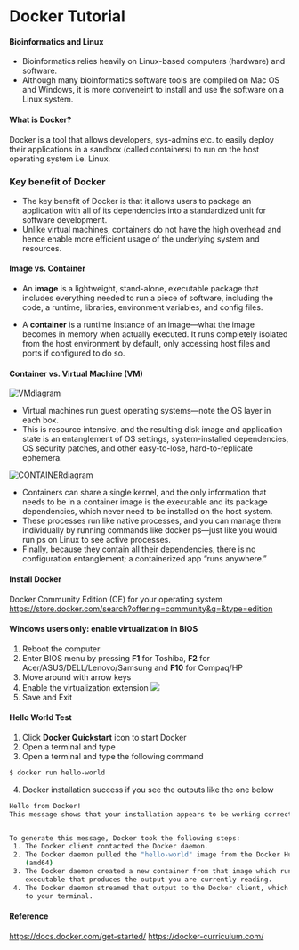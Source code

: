 # Docker Tutorial

#### Bioinformatics and Linux
* Bioinformatics relies heavily on Linux-based computers (hardware) and software.
* Although many bioinformatics software tools are compiled on Mac OS and Windows,
it is more conveneint to install and use the software on a Linux system.


#### What is Docker?
Docker is a tool that allows developers, sys-admins etc. to easily deploy their applications in a sandbox (called containers) to run on the host operating system i.e. Linux.


### Key benefit of Docker
* The key benefit of Docker is that it allows users to package an application with all of its dependencies into a standardized unit for software development. 
* Unlike virtual machines, containers do not have the high overhead and hence enable more efficient usage of the underlying system and resources.


#### Image vs. Container
* An **image** is a lightweight, stand-alone, executable package that includes everything needed to run a piece of software, including the code, a runtime, libraries, environment variables, and config files.

* A **container** is a runtime instance of an image—what the image becomes in memory when actually executed. It runs completely isolated from the host environment by default, only accessing host files and ports if configured to do so.


#### Container vs. Virtual Machine (VM)
![VMdiagram](https://www.docker.com/sites/default/files/Container%402x.png)
* Virtual machines run guest operating systems—note the OS layer in each box.
* This is resource intensive, and the resulting disk image and application state is an entanglement of OS settings, system-installed dependencies, OS security patches, and other easy-to-lose, hard-to-replicate ephemera.

![CONTAINERdiagram](https://www.docker.com/sites/default/files/VM%402x.png)
* Containers can share a single kernel, and the only information that needs to be in a container image is the executable and its package dependencies, which never need to be installed on the host system.
* These processes run like native processes, and you can manage them individually by running commands like docker ps—just like you would run ps on Linux to see active processes.
* Finally, because they contain all their dependencies, there is no configuration entanglement; a containerized app “runs anywhere.”


#### Install Docker
Docker Community Edition (CE) for your operating system
https://store.docker.com/search?offering=community&q=&type=edition


#### Windows users only: enable virtualization in BIOS
1. Reboot the computer
2. Enter BIOS menu by pressing **F1** for Toshiba, **F2** for Acer/ASUS/DELL/Lenovo/Samsung and **F10** for Compaq/HP
3. Move around with arrow keys
5. Enable the virtualization extension
![](https://i.stack.imgur.com/tNksn.jpg)
5. Save and Exit


#### Hello World Test
1. Click **Docker Quickstart** icon to start Docker
2. Open a terminal and type
3. Open a terminal and type the following command
```bash
$ docker run hello-world
```
4. Docker installation success if you see the outputs like the one below
```bash
Hello from Docker!
This message shows that your installation appears to be working correctly


To generate this message, Docker took the following steps:
 1. The Docker client contacted the Docker daemon.
 2. The Docker daemon pulled the "hello-world" image from the Docker Hub.
    (amd64)
 3. The Docker daemon created a new container from that image which runs the
    executable that produces the output you are currently reading.
 4. The Docker daemon streamed that output to the Docker client, which sent it
    to your terminal.
```




#### Reference
https://docs.docker.com/get-started/
https://docker-curriculum.com/